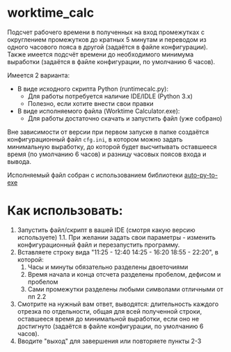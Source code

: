 # worktime_calc
Подсчет рабочего времени в полученных на вход промежутках с округлением промежутков до кратных 5 минутам и переводом из одного часового пояса в другой (задаётся в файле конфигурации). Также имеется подсчёт времени до необходимого минимума выработки (задаётся в файле конфигурации, по умолчанию 6 часов).

Имеется 2 варианта:
- В виде исходного скрипта Python (runtimecalc.py):
  - Для работы потребуется наличие IDE/IDLE (Python 3.x)
  - Полезно, если хотите внести свои правки
- В виде исполняемого файла (Worktime Calculator.exe):
  - Для работы достаточно скачать и запустить файл (уже собрано)

Вне зависимости от версии при первом запуске в папке  создаётся конфигурационный файл `cfg.ini`, в котором можно задать минимальную выработку, до которой будет высчитывать оставшееся время (по умолчанию 6 часов) и разницу часовых поясов входа и вывода. 

Исполняемый файл собран с использованием библиотеки [auto-py-to-exe](https://github.com/brentvollebregt/auto-py-to-exe)

# Как использовать:
1. Запустить файл/скрипт в вашей IDE (смотря какую версию используете)
1.1. При желании задать свои параметры - изменить конфигурационный файл и перезапустить программу.
2. Вставляете строку вида "11:25 - 12:40 14:25 - 16:20 18:55 - 22:20", в которой:
   1. Часы и минуты обязательно разделены двоеточиями
   2. Время начала и конца отсчета разделены пробелом, дефисом и пробелом
   3. Сами промежутки разделены любыми символами отличными от пп 2.2
4. Смотрите на нужный вам ответ, выводятся: длительность каждого отрезка по отдельности, общая для всей полученной строки, оставшееся время до минимальной выработки, если оно не достигнуто (задаётся в файле конфигурации, по умолчанию 6 часов). 
5. Вводите "выход" для завершения или повторяете пункты 2-3
